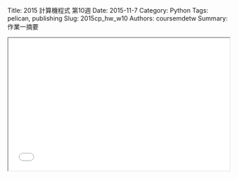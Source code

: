 Title: 2015 計算機程式 第10週
Date: 2015-11-7
Category: Python
Tags: pelican, publishing
Slug: 2015cp_hw_w10
Authors: coursemdetw
Summary: 作業一摘要

<iframe src="W10.html" width="500" height="300"></iframe>